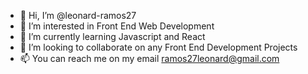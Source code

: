 - 👋 Hi, I’m @leonard-ramos27
- 👀 I’m interested in Front End Web Development
- 🌱 I’m currently learning Javascript and React
- 💞️ I’m looking to collaborate on any Front End Development Projects
- 📫 You can reach me on my email ramos27leonard@gmail.com

<!---
leonard-ramos27/leonard-ramos27 is a ✨ special ✨ repository because its `README.md` (this file) appears on your GitHub profile.
You can click the Preview link to take a look at your changes.
--->

